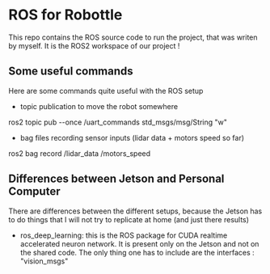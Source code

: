 # ROS for Robottle

This repo contains the ROS source code to run the project, that was writen by myself. It is the ROS2 workspace of our project !

## Some useful commands 

Here are some commands quite useful with the ROS setup

- topic publication to move the robot somewhere

ros2 topic pub --once /uart_commands std_msgs/msg/String "w"

- bag files recording sensor inputs (lidar data + motors speed so far)

ros2 bag record /lidar_data /motors_speed


## Differences between Jetson and Personal Computer

There are differences between the different setups, because the Jetson has to do things that I will not try to replicate at home (and just there results)

- ros_deep_learning: this is the ROS package for CUDA realtime accelerated neuron network. It is present only on the Jetson and not on the shared code. The only thing one has to include are the interfaces : "vision_msgs"
